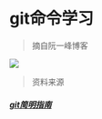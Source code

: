 # git命令学习

> 摘自阮一峰博客

[![](https://img.shields.io/badge/blog-%E9%98%AE%E4%B8%80%E5%B3%B0-green.svg)](http://www.ruanyifeng.com/blog/2015/12/git-cheat-sheet.html)

> 资料来源

##### [git简明指南](http://rogerdudler.github.io/git-guide/index.zh.html)